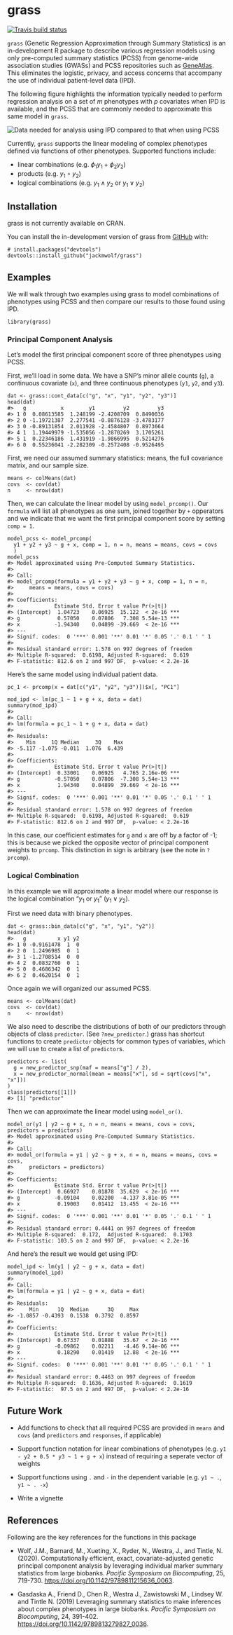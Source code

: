 
<!-- README.md is generated from README.Rmd. Please edit that file -->

# grass

<!-- badges: start -->

[![Travis build
status](https://travis-ci.com/jackmwolf/grass.svg?branch=master)](https://travis-ci.com/jackmwolf/grass)
<!-- badges: end -->

`grass` (Genetic Regression Approximation through Summary Statistics) is
an in-development R package to describe various regression models using
only pre-computed summary statistics (PCSS) from genome-wide association
studies (GWASs) and PCSS repositories such as
[GeneAtlas](http://geneatlas.roslin.ed.ac.uk/). This eliminates the
logistic, privacy, and access concerns that accompany the use of
individual patient-level data (IPD).

The following figure highlights the information typically needed to
perform regression analysis on a set of *m* phenotypes with *p*
covariates when IPD is available, and the PCSS that are commonly needed
to approximate this same model in `grass`.

![Data needed for analysis using IPD compared to that when using
PCSS](./man/figures/IPDvsPCSS.png)

Currently, `grass` supports the linear modeling of complex phenotypes
defined via functions of other phenotypes. Supported functions include:

-   linear combinations
    (e.g. *ϕ*<sub>1</sub>*y*<sub>1</sub> + *ϕ*<sub>2</sub>*y*<sub>2</sub>)
-   products (e.g. *y*<sub>1</sub> ∘ *y*<sub>2</sub>)
-   logical combinations (e.g. *y*<sub>1</sub> ∧ *y*<sub>2</sub> or
    *y*<sub>1</sub> ∨ *y*<sub>2</sub>)

## Installation

grass is not currently available on CRAN.

You can install the in-development version of grass from
[GitHub](https://github.com/) with:

    # install.packages("devtools")
    devtools::install_github("jackmwolf/grass")

## Examples

We will walk through two examples using grass to model combinations of
phenotypes using PCSS and then compare our results to those found using
IPD.

    library(grass)

### Principal Component Analysis

Let’s model the first principal component score of three phenotypes
using PCSS.

First, we’ll load in some data. We have a SNP’s minor allele counts
(`g`), a continuous covariate (`x`), and three continuous phenotypes
(`y1`, `y2`, and `y3`).

    dat <- grass::cont_data[c("g", "x", "y1", "y2", "y3")]
    head(dat)
    #>   g           x        y1         y2         y3
    #> 1 0  0.08613585  1.248199 -2.4208709  0.8490036
    #> 2 0 -1.19721387  2.277541 -0.8876128 -3.4783177
    #> 3 0 -0.89131854  2.011928 -2.4584807  0.8973664
    #> 4 1  1.19449979 -1.535056 -1.2870269  3.1705261
    #> 5 1  0.22346186  1.431919 -1.9866995  0.5214276
    #> 6 0  0.55236041 -2.282309 -0.2572408 -0.9526495

First, we need our assumed summary statistics: means, the full
covariance matrix, and our sample size.

    means <- colMeans(dat)
    covs  <- cov(dat)
    n     <- nrow(dat)

Then, we can calculate the linear model by using `model_prcomp()`. Our
`formula` will list all phenotypes as one sum, joined together by `+`
opperators and we indicate that we want the first principal component
score by setting `comp = 1`.

    model_pcss <- model_prcomp(
      y1 + y2 + y3 ~ g + x, comp = 1, n = n, means = means, covs = covs
      )
    model_pcss
    #> Model approximated using Pre-Computed Summary Statistics.
    #> 
    #> Call:
    #> model_prcomp(formula = y1 + y2 + y3 ~ g + x, comp = 1, n = n, 
    #>     means = means, covs = covs)
    #> 
    #> Coefficients:
    #>             Estimate Std. Error t value Pr(>|t|)    
    #> (Intercept)  1.04723    0.06925  15.122  < 2e-16 ***
    #> g            0.57050    0.07806   7.308 5.54e-13 ***
    #> x           -1.94340    0.04899 -39.669  < 2e-16 ***
    #> ---
    #> Signif. codes:  0 '***' 0.001 '**' 0.01 '*' 0.05 '.' 0.1 ' ' 1
    #> 
    #> Residual standard error: 1.578 on 997 degrees of freedom
    #> Multiple R-squared:  0.6198, Adjusted R-squared:  0.619 
    #> F-statistic: 812.6 on 2 and 997 DF,  p-value: < 2.2e-16

Here’s the same model using individual patient data.

    pc_1 <- prcomp(x = dat[c("y1", "y2", "y3")])$x[, "PC1"]

    mod_ipd <- lm(pc_1 ~ 1 + g + x, data = dat)
    summary(mod_ipd)
    #> 
    #> Call:
    #> lm(formula = pc_1 ~ 1 + g + x, data = dat)
    #> 
    #> Residuals:
    #>    Min     1Q Median     3Q    Max 
    #> -5.117 -1.075 -0.011  1.076  6.439 
    #> 
    #> Coefficients:
    #>             Estimate Std. Error t value Pr(>|t|)    
    #> (Intercept)  0.33001    0.06925   4.765 2.16e-06 ***
    #> g           -0.57050    0.07806  -7.308 5.54e-13 ***
    #> x            1.94340    0.04899  39.669  < 2e-16 ***
    #> ---
    #> Signif. codes:  0 '***' 0.001 '**' 0.01 '*' 0.05 '.' 0.1 ' ' 1
    #> 
    #> Residual standard error: 1.578 on 997 degrees of freedom
    #> Multiple R-squared:  0.6198, Adjusted R-squared:  0.619 
    #> F-statistic: 812.6 on 2 and 997 DF,  p-value: < 2.2e-16

In this case, our coefficient estimates for `g` and `x` are off by a
factor of -1; this is because we picked the opposite vector of principal
component weights to `prcomp`. This distinction in sign is arbitrary
(see the note in `?prcomp`).

### Logical Combination

In this example we will approximate a linear model where our response is
the logical combination “*y*<sub>1</sub> or *y*<sub>1</sub>”
(*y*<sub>1</sub> ∨ *y*<sub>2</sub>).

First we need data with binary phenotypes.

    dat <- grass::bin_data[c("g", "x", "y1", "y2")]
    head(dat)
    #>   g          x y1 y2
    #> 1 0 -0.9161478  1  0
    #> 2 0  1.2496985  0  1
    #> 3 1 -1.2708514  0  0
    #> 4 2  0.0832760  0  1
    #> 5 0  0.4686342  0  1
    #> 6 2  0.4620154  0  1

Once again we will organized our assumed PCSS.

    means <- colMeans(dat)
    covs  <- cov(dat)
    n     <- nrow(dat)

We also need to describe the distributions of both of our predictors
through objects of class `predictor`. (See `?new_predictor`.) grass has
shortcut functions to create `predictor` objects for common types of
variables, which we will use to create a list of `predictor`s.

    predictors <- list(
      g = new_predictor_snp(maf = means["g"] / 2),
      x = new_predictor_normal(mean = means["x"], sd = sqrt(covs["x", "x"]))
    )
    class(predictors[[1]])
    #> [1] "predictor"

Then we can approximate the linear model using `model_or()`.

    model_or(y1 | y2 ~ g + x, n = n, means = means, covs = covs, predictors = predictors)
    #> Model approximated using Pre-Computed Summary Statistics.
    #> 
    #> Call:
    #> model_or(formula = y1 | y2 ~ g + x, n = n, means = means, covs = covs, 
    #>     predictors = predictors)
    #> 
    #> Coefficients:
    #>             Estimate Std. Error t value Pr(>|t|)    
    #> (Intercept)  0.66927    0.01878  35.629  < 2e-16 ***
    #> g           -0.09104    0.02200  -4.137 3.81e-05 ***
    #> x            0.19003    0.01412  13.455  < 2e-16 ***
    #> ---
    #> Signif. codes:  0 '***' 0.001 '**' 0.01 '*' 0.05 '.' 0.1 ' ' 1
    #> 
    #> Residual standard error: 0.4441 on 997 degrees of freedom
    #> Multiple R-squared:  0.172,  Adjusted R-squared:  0.1703 
    #> F-statistic: 103.5 on 2 and 997 DF,  p-value: < 2.2e-16

And here’s the result we would get using IPD:

    model_ipd <- lm(y1 | y2 ~ g + x, data = dat)
    summary(model_ipd)
    #> 
    #> Call:
    #> lm(formula = y1 | y2 ~ g + x, data = dat)
    #> 
    #> Residuals:
    #>     Min      1Q  Median      3Q     Max 
    #> -1.0857 -0.4393  0.1538  0.3792  0.8597 
    #> 
    #> Coefficients:
    #>             Estimate Std. Error t value Pr(>|t|)    
    #> (Intercept)  0.67337    0.01888   35.67  < 2e-16 ***
    #> g           -0.09862    0.02211   -4.46 9.14e-06 ***
    #> x            0.18290    0.01419   12.88  < 2e-16 ***
    #> ---
    #> Signif. codes:  0 '***' 0.001 '**' 0.01 '*' 0.05 '.' 0.1 ' ' 1
    #> 
    #> Residual standard error: 0.4463 on 997 degrees of freedom
    #> Multiple R-squared:  0.1636, Adjusted R-squared:  0.1619 
    #> F-statistic:  97.5 on 2 and 997 DF,  p-value: < 2.2e-16

## Future Work

-   Add functions to check that all required PCSS are provided in
    `means` and `covs` (and `predictors` and `responses`, if applicable)

-   Support function notation for linear combinations of phenotypes
    (e.g. `y1 - y2 + 0.5 * y3 ~ 1 + g + x`) instead of requiring a
    seperate vector of weights

-   Support functions using `.` and `-` in the dependent variable
    (e.g. `y1 ~ .`, `y1 ~ . -x`)

-   Write a vignette

## References

Following are the key references for the functions in this package

-   Wolf, J.M., Barnard, M., Xueting, X., Ryder, N., Westra, J., and
    Tintle, N. (2020). Computationally efficient, exact,
    covariate-adjusted genetic principal component analysis by
    leveraging individual marker summary statistics from large biobanks.
    *Pacific Symposium on Biocomputing*, 25, 719-730.
    <https://doi.org/10.1142/9789811215636_0063>.

-   Gasdaska A., Friend D., Chen R., Westra J., Zawistowski M.,
    Lindsey W. and Tintle N. (2019) Leveraging summary statistics to
    make inferences about complex phenotypes in large biobanks. *Pacific
    Symposium on Biocomputing*, 24, 391-402.
    <https://doi.org/10.1142/9789813279827_0036>.
